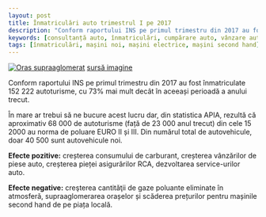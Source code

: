 ```yaml
---
layout: post
title: Înmatriculări auto trimestrul I pe 2017
description: "Conform raportului INS pe primul trimestru din 2017 au fost înmatriculate 152 222 autoturisme, cu 73% mai mult decât în aceeași perioadă a anului trecut."
keywords: [consultanță auto, înmatriculări, cumpărare auto, vânzare auto, servicii conexe auto, mașini noi, mașini second hand]
tags: [înmatriculări, mașini noi, mașini electrice, mașini second hand]
---
```


<div class="row">
  <div class="col-md-6 popup-gallery">
    <a href="{{ site.baseurl }}/assets/posts/2017-05-26/traffic_sucks.png" title="Oras supraaglomerat"><img class="img-responsive" src="{{ site.baseurl }}/assets/posts/2017-05-26/traffic_sucks.png" alt="Oras supraaglomerat"></a>
    <span><a href="http://thenewswheel.com/new-video-explains-why-traffic-sucks-and-how-self-driving-cars-would-un-suck-traffic/still-from-cgp-grey-video-the-simple-solution-to-traffic/" target="_blank">sursă imagine</a></span>
  </div>
  <div class="col-md-6">
    <p>Conform raportului INS pe primul trimestru din 2017 au fost înmatriculate 152 222 autoturisme, cu 73% mai mult decât în aceeași perioadă a anului trecut.</p>
    <p>În mare ar trebui să ne bucure acest lucru dar, din statistica APIA, rezultă că aproximativ 68 000 de autoturisme (față de 23 000 anul trecut) din cele 15 2000 au norma de poluare EURO II și III. Din numărul total de autovehicule, doar 40 500 sunt autovehicule noi.</p>
  </div>
</div>

<strong>Efecte pozitive:</strong> creșterea consumului de carburant, creșterea vânzărilor de piese auto, creșterea pieței asigurărilor RCA, dezvoltarea service-urilor auto.

<strong>Efecte negative:</strong>  creşterea cantitǎţii de gaze poluante eliminate în atmosferǎ, supraaglomerarea orașelor și scăderea prețurilor pentru mașinile second hand de pe piața locală.
